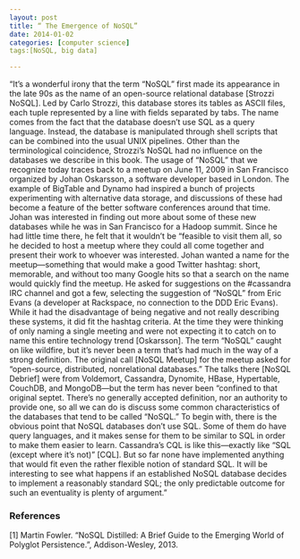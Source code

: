 ```yaml
---
layout: post
title: “ The Emergence of NoSQL”
date: 2014-01-02
categories: [computer science]
tags:[NoSQL, big data]

---
```



“It’s a wonderful irony that the term “NoSQL” first made its appearance in the late 90s as the name of an open-source relational database [Strozzi NoSQL]. Led by Carlo Strozzi, this database stores its tables as ASCII files, each tuple represented by a line with fields separated by tabs. The name comes from the fact that the database doesn’t use SQL as a query language. Instead, the database is manipulated through shell scripts that can be combined into the usual UNIX pipelines. Other than the terminological coincidence, Strozzi’s NoSQL had no influence on the databases we describe in this book.
The usage of “NoSQL” that we recognize today traces back to a meetup on June 11, 2009 in San Francisco organized by Johan Oskarsson, a software developer based in London. The example of BigTable and Dynamo had inspired a bunch of projects experimenting with alternative data storage, and discussions of these had become a feature of the better software conferences around that time. Johan was interested in finding out more about some of these new databases while he was in San Francisco for a Hadoop summit. Since he had little time there, he felt that it wouldn’t be “feasible to visit them all, so he decided to host a meetup where they could all come together and present their work to whoever was interested.
Johan wanted a name for the meetup—something that would make a good Twitter hashtag: short, memorable, and without too many Google hits so that a search on the name would quickly find the meetup. He asked for suggestions on the #cassandra IRC channel and got a few, selecting the suggestion of “NoSQL” from Eric Evans (a developer at Rackspace, no connection to the DDD Eric Evans). While it had the disadvantage of being negative and not really describing these systems, it did fit the hashtag criteria. At the time they were thinking of only naming a single meeting and were not expecting it to catch on to name this entire technology trend [Oskarsson].
The term “NoSQL” caught on like wildfire, but it’s never been a term that’s had much in the way of a strong definition. The original call [NoSQL Meetup] for the meetup asked for “open-source, distributed, nonrelational databases.” The talks there [NoSQL Debrief] were from Voldemort, Cassandra, Dynomite, HBase, Hypertable, CouchDB, and MongoDB—but the term has never been “confined to that original septet. There’s no generally accepted definition, nor an authority to provide one, so all we can do is discuss some common characteristics of the databases that tend to be called “NoSQL.”
To begin with, there is the obvious point that NoSQL databases don’t use SQL. Some of them do have query languages, and it makes sense for them to be similar to SQL in order to make them easier to learn. Cassandra’s CQL is like this—exactly like “SQL (except where it’s not)” [CQL]. But so far none have implemented anything that would fit even the rather flexible notion of standard SQL. It will be interesting to see what happens if an established NoSQL database decides to implement a reasonably standard SQL; the only predictable outcome for such an eventuality is plenty of argument.”




### References
[1] Martin Fowler. “NoSQL Distilled: A Brief Guide to the Emerging World of Polyglot Persistence.”, Addison-Wesley, 2013.